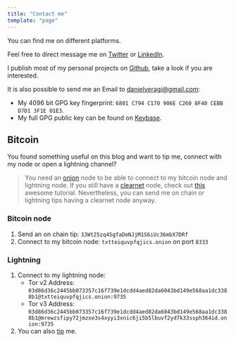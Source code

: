 ```yaml
---
title: "Contact me"
template: "page"
---
```


You can find me on different platforms.

Feel free to direct message me on [Twitter](https://twitter.com/DVG3012) or [LinkedIn](https://www.linkedin.com/in/daniel-vera-gilliard-b87568146/).

I publish most of my personal projects on [Github](https://github.com/daniel-vera-g/), take a look if you are interested.

It is also possible to send me an Email to [danielveragi@gmail.com](mailto:danielveragi@gmail.com):

* My 4096 bit GPG key fingerprint: `6801 C794 C170 906E C260 8F40 CEBB D7D1 3F1E 01E3`.  
* My full GPG public key can be found on [Keybase](https://keybase.io/dvg).

## Bitcoin

You found something useful on this blog and want to tip me, connect with my node or open a lightning channel?

> You need an [onion](https://de.wikipedia.org/wiki/.onion) node to be able to connect to my bitcoin node and lightning node. If you still have a [clearnet](https://en.wikipedia.org/wiki/Clearnet_(networking)) node, check out [this](https://stadicus.github.io/RaspiBolt/raspibolt_69_tor.html) awesome tutorial. Nevertheless, you can send me on chain or lightning tips having a clearnet node anyway.

### Bitcoin node

1. Send an on chain tip: `3JWt25zq4SgfaDeNJjM1S6iUc36mbX7DRf`
2. Connect to my bitcoin node: `txtteiquvpfqjics.onion` on port `8333`

### Lightning

1. Connect to my lightning node:
    * Tor v2 Address: `03d86d36c2445bb073357c16f739e1dcdd4aed82da6043bd149e568aa1dc3388b1@txtteiquvpfqjics.onion:9735`
    * Tor v3 Address: `03d86d36c2445bb073357c16f739e1dcdd4aed82da6043bd149e568aa1dc3388b1@mrewzsfipy72jmzxe3s4xyyi3xnic6ji5b5lbuvf2yd7k33ssph364id.onion:9735`
2. You can also [tip](https://tippin.me/@DVG3012) me.